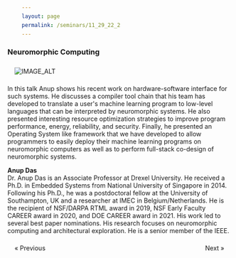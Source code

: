 ```yaml
---
layout: page
permalink: /seminars/11_29_22_2
---
```


<h3><b>Neuromorphic Computing</b></h3>

[![IMAGE_ALT](https://img.youtube.com/vi/yQb8rLfeuiI/0.jpg)](https://www.youtube.com/watch?v=yQb8rLfeuiI)

In this talk Anup shows his recent work on hardware-software interface for such systems. He discusses a compiler tool chain that his team has developed to translate a user's machine learning program to low-level languages that can be interpreted by neuromorphic systems. He also presented interesting resource optimization strategies to improve program performance, energy, reliability, and security. Finally, he presented an Operating System like framework that we have developed to allow programmers to easily deploy their machine learning programs on neuromorphic computers as well as to perform full-stack co-design of neuromorphic systems.

__Anup Das__\
Dr. Anup Das is an Associate Professor at Drexel University. He received a Ph.D. in Embedded Systems from National University of Singapore in 2014.  Following his Ph.D., he was a postdoctoral fellow at the University of Southampton, UK and a researcher at IMEC in Belgium/Netherlands. He is the recipient of NSF/DARPA RTML award in 2019, NSF Early Faculty CAREER award in 2020, and DOE CAREER award in 2021. His work led to several best paper nominations. His research focuses on neuromorphic computing and architectural exploration. He is a senior member of the IEEE.

<html>
<head>
<meta name="viewport" content="width=device-width, initial-scale=1">
<style>
a {
  text-decoration: none;
  display: inline-block;
  padding: 8px 16px;
}

a:hover {
  background-color: #ddd;
  color: black;
}

.previous {
  background-color: #f1f1f1;
  color: black;
}

.next {
  background-color: #f1f1f1;
  color: black;
}

.round {
  border-radius: 50%;
}
</style>
</head>
<body>

<a href="11_29_22_1" class="previous" style="float: left;">&laquo; Previous</a>
<a href="11_29_22_2" class="next" style="float: right;">Next &raquo;</a>
  
</body>
</html> 
